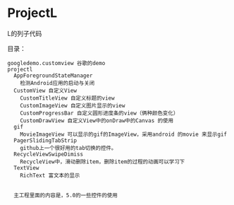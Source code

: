 # ProjectL
L的列子代码

目录：

    googledemo.customview 谷歌的demo
    projectl
      AppForegroundStateManager
        检测Android应用的启动与关闭
      CustomView 自定义View
        CustomTitleView 自定义标题的view
        CustomImageView 自定义图片显示的view
        CustomProgressBar 自定义圆形进度条的view（俩种颜色变化）
        CustomDrawView 自定义View中的onDraw中的Canvas 的使用
      gif 
        MovieImageView 可以显示的gif的ImageView，采用android 的movie 来显示gif
      PagerSlidingTabStrip 
        github上一个很好用的tab切换的控件。
      RecycleViewSwipeDimiss
        RecycleView中，滑动删除item，删除item的过程的动画可以学习下
      TextView
        RichText 富文本的显示
        
        
      主工程里面的内容是，5.0的一些控件的使用
